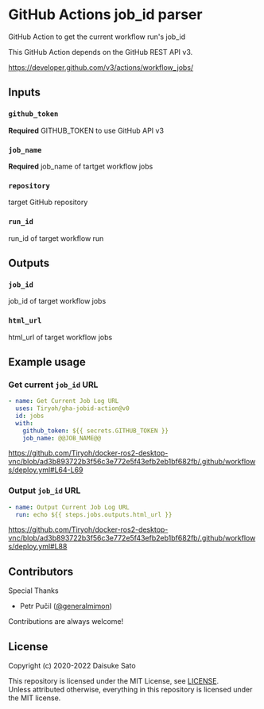 # GitHub Actions job_id parser

GitHub Action to get the current workflow run's job_id

This GitHub Action depends on the GitHub REST API v3.

https://developer.github.com/v3/actions/workflow_jobs/

## Inputs

### `github_token`

**Required** GITHUB_TOKEN to use GitHub API v3

### `job_name`

**Required** job_name of tartget workflow jobs

### `repository`

target GitHub repository

### `run_id`

run_id of target workflow run

## Outputs

### `job_id`

job_id of target workflow jobs

### `html_url`

html_url of target workflow jobs

## Example usage

### Get current `job_id` URL

```yaml
- name: Get Current Job Log URL
  uses: Tiryoh/gha-jobid-action@v0
  id: jobs
  with:
    github_token: ${{ secrets.GITHUB_TOKEN }}
    job_name: @@JOB_NAME@@
```

https://github.com/Tiryoh/docker-ros2-desktop-vnc/blob/ad3b893722b3f56c3e772e5f43efb2eb1bf682fb/.github/workflows/deploy.yml#L64-L69

### Output `job_id` URL

```yaml
- name: Output Current Job Log URL
  run: echo ${{ steps.jobs.outputs.html_url }}
```

https://github.com/Tiryoh/docker-ros2-desktop-vnc/blob/ad3b893722b3f56c3e772e5f43efb2eb1bf682fb/.github/workflows/deploy.yml#L88

## Contributors

Special Thanks

* Petr Pučil ([@generalmimon](https://github.com/generalmimon))

Contributions are always welcome!

## License

Copyright (c) 2020-2022 Daisuke Sato

This repository is licensed under the MIT License, see [LICENSE](./LICENSE).  
Unless attributed otherwise, everything in this repository is licensed under the MIT license.
